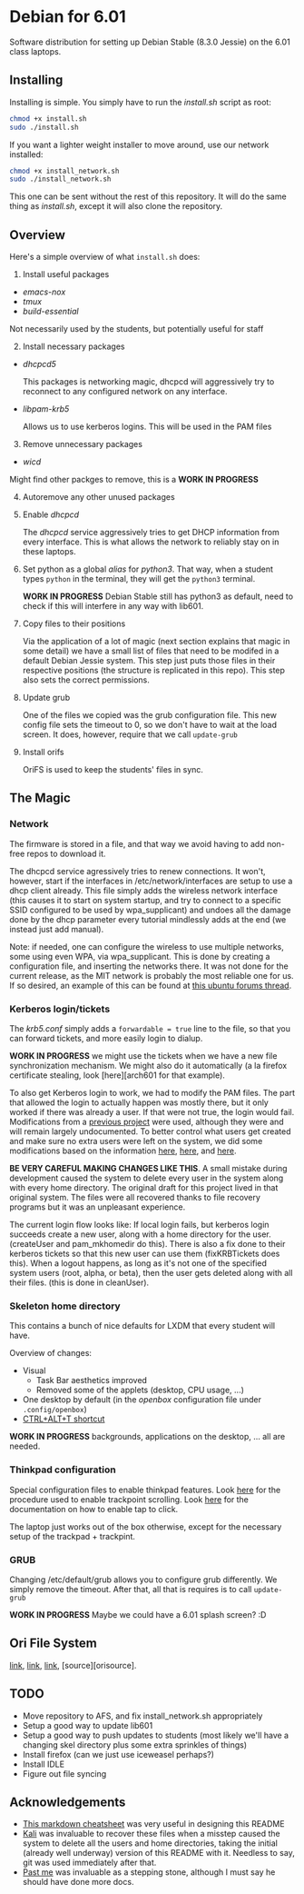 Debian for 6.01
===============

Software distribution for setting up Debian Stable (8.3.0 Jessie) on the 6.01 class laptops.

Installing
----------

Installing is simple. You simply have to run the *install.sh* script as root:

```bash
chmod +x install.sh
sudo ./install.sh
```

If you want a lighter weight installer to move around, use our network installed:

```bash
chmod +x install_network.sh
sudo ./install_network.sh
```

This one can be sent without the rest of this repository. It will do the same thing as *install.sh*,
except it will also clone the repository.

Overview
--------

Here's a simple overview of what `install.sh` does:

1. Install useful packages
  * *emacs-nox*
  * *tmux*
  * *build-essential*

   Not necessarily used by the students, but potentially useful for staff

2. Install necessary packages
  * *dhcpcd5*

     This packages is networking magic, dhcpcd will
     aggressively try to reconnect to any configured network on any interface.

  * *libpam-krb5*

     Allows us to use kerberos logins. This will be used in the PAM files

3. Remove unnecessary packages
  * *wicd*

   Might find other packges to remove, this is a **WORK IN PROGRESS**

4. Autoremove any other unused packages
5. Enable *dhcpcd*

   The *dhcpcd* service aggressively tries to get DHCP information from every interface. This is what allows the network to reliably stay on in these laptops.

6. Set python as a global *alias* for *python3*. That way, when a student types `python` in the terminal, they will get the `python3` terminal.

   **WORK IN PROGRESS** Debian Stable still has python3 as default, need to check if this will interfere in any way with lib601.

7. Copy files to their positions

   Via the application of a lot of magic (next section explains that magic in some detail) we have a small list of files that need to be modifed
   in a default Debian Jessie system. This step just puts those files in their respective positions (the structure is replicated in this repo).
   This step also sets the correct permissions.

8. Update grub

   One of the files we copied was the grub configuration file. This new config file sets the timeout to 0, so we don't have to wait at the load screen.
   It does, however, require that we call `update-grub`

9. Install orifs

   OriFS is used to keep the students' files in sync.


The Magic
---------

### Network

The firmware is stored in a file, and that way we avoid having to add non-free repos to download it.

The dhcpcd service agressively tries to renew connections. It won't, however, start if the interfaces in /etc/network/interfaces are setup to
use a dhcp client already. This file simply adds the wireless network interface (this causes it to start on system startup, and try to connect
to a specific SSID configured to be used by wpa_supplicant) and undoes all the damage done by the dhcp parameter every tutorial mindlessly adds
at the end (we instead just add manual).

Note: if needed, one can configure the wireless to use multiple networks, some using even WPA, via wpa_supplicant. This is done by creating a
configuration file, and inserting the networks there. It was not done for the current release, as the MIT network is probably the most reliable
one for us. If so desired, an example of this can be found at [this ubuntu forums thread][wireless].

### Kerberos login/tickets

The *krb5.conf* simply adds a `forwardable = true` line to the file, so that you can forward tickets, and more easily login to dialup.

**WORK IN PROGRESS** we might use the tickets when we have a new file synchronization mechanism. We might also do it automatically (a la firefox
certificate stealing, look [here][arch601 for that example).

To also get Kerberos login to work, we had to modify the PAM files. The part that allowed the login to actually happen was mostly there, but it only worked if there was already a user. If that were not true, the login would fail. Modifications from a [previous project][arch601] were used, although they were and will remain largely undocumented. To better control what users get created and make sure no extra users were left on the system, we did some modifications based on the information [here][pam_unsuccessful_login], [here][pam_guide], and [here][pam_exec_man].

**BE VERY CAREFUL MAKING CHANGES LIKE THIS**. A small mistake during development caused the system to delete every user in the system along with every home directory. The original draft for this project lived in that original system. The files were all recovered thanks to file recovery programs but it was an unpleasant experience.

The current login flow looks like:
If local login fails, but kerberos login succeeds create a new user, along with a home directory for the user. (createUser and pam_mkhomedir do this). There is also a fix done to their kerberos tickets so that this new user can use them (fixKRBTickets does this).
When a logout happens, as long as it's not one of the specified system users (root, alpha, or beta), then the user gets deleted along with all their files. (this is done in cleanUser).

### Skeleton home directory

This contains a bunch of nice defaults for LXDM that every student will have.

Overview of changes:
* Visual
  * Task Bar aesthetics improved
  * Removed some of the applets (desktop, CPU usage, ...)
* One desktop by default (in the *openbox* configuration file under `.config/openbox`)
* [CTRL+ALT+T shortcut][keybind]

**WORK IN PROGRESS** backgrounds, applications on the desktop, ... all are needed.

### Thinkpad configuration

Special configuration files to enable thinkpad features. Look [here][debiantrack] for the procedure used to enable trackpoint scrolling.
Look [here][debiantap] for the documentation on how to enable tap to click.

The laptop just works out of the box otherwise, except for the necessary setup of the trackpad + trackpint.

### GRUB

Changing /etc/default/grub allows you to configure grub differently. We simply remove the timeout. After that, all that is requires is to call `update-grub`

**WORK IN PROGRESS** Maybe we could have a 6.01 splash screen? :D

Ori File System
---------------

[link][oripage], [link][oriinstall], [link][oripaper], [source][orisource].

TODO
----

* Move repository to AFS, and fix install_network.sh appropriately
* Setup a good way to update lib601
* Setup a good way to push updates to students (most likely we'll have a changing skel directory plus some extra sprinkles of things)
* Install firefox (can we just use iceweasel perhaps?)
* Install IDLE
* Figure out file syncing

Acknowledgements
----------------

* [This markdown cheatsheet][md_guide] was very useful in designing this README
* [Kali][kali] was invaluable to recover these files when a misstep caused the system to delete all the users and home directories, taking the initial (already well underway) version of this README with it. Needless to say, git was used immediately after that.
* [Past me][arch601] was invaluable as a stepping stone, although I must say he should have done more docs.

[wireless]: http://ubuntuforums.org/showthread.php?t=1238387 "[SOLVED] Using /etc/network/interfaces to Connect with Two Different Networks"
[pam_unsuccessful_login]: http://unix.stackexchange.com/questions/87225/pam-action-on-unsuccessful-login "pam: action on (unsuccessful) login"
[pam_guide]: http://aplawrence.com/Basics/understandingpam.html "Understanding PAM Authentication and Security"
[pam_exec_man]: http://linux.die.net/man/8/pam_exec "pam_exec(8) - Linux Man Page"
[md_guide]: https://github.com/adam-p/markdown-here/wiki/Markdown-Cheatsheet "Markdown Cheatsheet"
[kali]: https://www.kali.org/ "Kali Linux"
[arch601]: https://github.com/Cynary/distro6.01/ "6.01 Arch Distribution"
[debiantrack]: https://wiki.debian.org/InstallingDebianOn/Thinkpad/Trackpoint "InstallingDebianOn/Thinkpad/Trackpoint"
[debiantap]: https://wiki.debian.org/SynapticsTouchpad#System-wide_configuration "SynapticsTouchpad"
[keybind]: http://askubuntu.com/questions/370304/xf86-keybinds-in-openbox "keyboard - XF86 keybinds in Openbox"
[oripage]: http://ori.scs.stanford.edu/ "Ori File System"
[oridl]: https://bitbucket.org/orifs/ori/downloads/ori-0.8.1.tar.xz "Ori Source"
[oriinstall]: https://bitbucket.org/orifs/ori/overview "orifs / ori - Bitbucket"
[oripaper]: http://sigops.org/sosp/sosp13/papers/p151-mashtizadeh.pdf "Replication, History, and Grafting in the Ori File System"